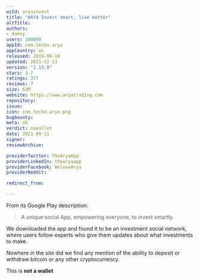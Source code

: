 ```yaml
---
wsId: aryainvest
title: "ARYA Invest smart, live better"
altTitle: 
authors:
- danny
users: 100000
appId: com.techx.arya
appCountry: us
released: 2019-09-10
updated: 2021-12-13
version: "2.13.0"
stars: 3.7
ratings: 377
reviews: 7
size: 63M
website: https://www.aryatrading.com
repository: 
issue: 
icon: com.techx.arya.png
bugbounty: 
meta: ok
verdict: nowallet
date: 2021-09-11
signer: 
reviewArchive:

providerTwitter: TheAryaApp
providerLinkedIn: thearyaapp
providerFacebook: WeloveArya
providerReddit: 

redirect_from:

---
```


From its Google Play description:

> A unique social App, empowering everyone, to invest smartly.

We downloaded the app and found it to be an investment social network, where users follow experts who give them updates about what investments to make. 

Nowhere in the site did we find any mention of the ability to deposit or withdraw bitcoin or any other cryptocurrency.

This is **not a wallet**
